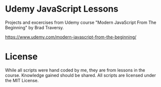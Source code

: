 # Udemy JavaScript Lessons

Projects and excercises from Udemy course "Modern JavaScript From The Beginning" by Brad Traversy.

https://www.udemy.com/modern-javascript-from-the-beginning/

# License
While all scripts were hand coded by me, they are from lessons in the course. Knowledge gained should be shared. All scripts are licensed under the MIT License.

